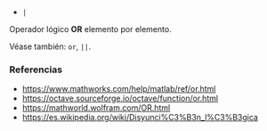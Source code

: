 * `|`

Operador lógico **OR** elemento por elemento.

Véase también: `or`, `||`.

### Referencias

* https://www.mathworks.com/help/matlab/ref/or.html
* https://octave.sourceforge.io/octave/function/or.html
* https://mathworld.wolfram.com/OR.html
* https://es.wikipedia.org/wiki/Disyunci%C3%B3n_l%C3%B3gica
